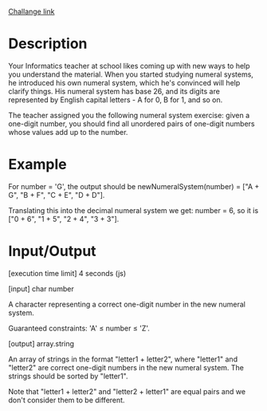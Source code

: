 [Challange link](https://codefights.com/arcade/code-arcade/lab-of-transformations/ngQTG9kra7GE9pnnK)
# Description 
Your Informatics teacher at school likes coming up with new ways to help you understand the material. When you started studying numeral systems, he introduced his own numeral system, which he's convinced will help clarify things. His numeral system has base 26, and its digits are represented by English capital letters - A for 0, B for 1, and so on.

The teacher assigned you the following numeral system exercise: given a one-digit number, you should find all unordered pairs of one-digit numbers whose values add up to the number.

# Example

For number = 'G', the output should be
newNumeralSystem(number) = ["A + G", "B + F", "C + E", "D + D"].

Translating this into the decimal numeral system we get: number = 6, so it is ["0 + 6", "1 + 5", "2 + 4", "3 + 3"].

# Input/Output

[execution time limit] 4 seconds (js)

[input] char number

A character representing a correct one-digit number in the new numeral system.

Guaranteed constraints:
'A' ≤ number ≤ 'Z'.

[output] array.string

An array of strings in the format "letter1 + letter2", where "letter1" and "letter2" are correct one-digit numbers in the new numeral system. The strings should be sorted by "letter1".

Note that "letter1 + letter2" and "letter2 + letter1" are equal pairs and we don't consider them to be different.